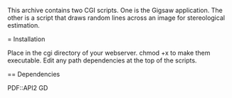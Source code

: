 This archive contains two CGI scripts. One is the Gigsaw application. 
The other is a script that draws random lines across an image for stereological estimation.

= Installation

Place in the cgi directory of your webserver.  chmod +x to make them executable. Edit any path dependencies at the top of the scripts.

== Dependencies

PDF::API2
GD
